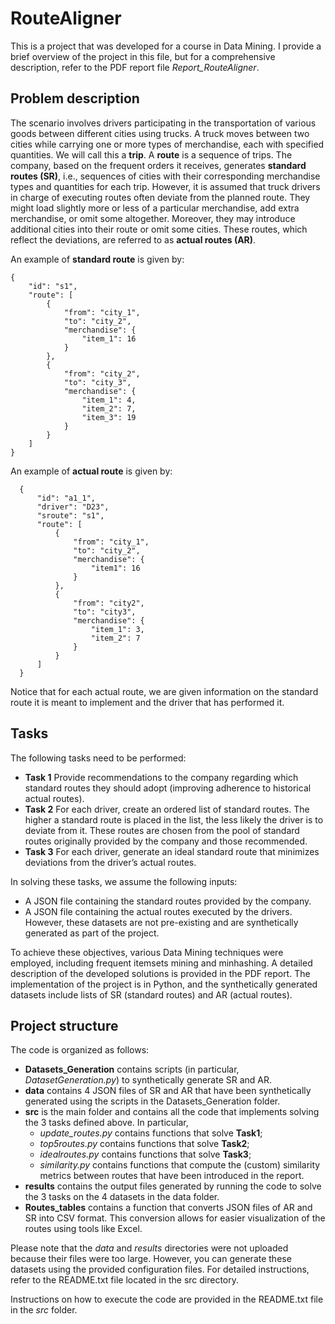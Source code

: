 # RouteAligner

This is a project that was developed for a course in Data Mining. I provide a brief overview of the project in this file, but for a comprehensive description, refer to the PDF report file *Report_RouteAligner*. 

## Problem description

The scenario involves drivers participating in the transportation of various goods between different cities using trucks. A truck moves between two cities while carrying one or more types of merchandise, each with specified quantities. We will call this a **trip**. A **route** is a sequence of trips. The company, based on the frequent orders it receives, generates **standard routes (SR)**, i.e., sequences of cities with their corresponding merchandise types and quantities for each trip.
However, it is assumed that truck drivers in charge of executing routes often deviate from the planned route. They might load slightly more or less of a particular merchandise, add extra merchandise, or omit some altogether. Moreover, they may introduce additional cities into their route or omit some cities. These routes, which reflect the deviations, are referred to as **actual routes (AR)**.

An example of **standard route** is given by:
```
{
    "id": "s1",
    "route": [
        {
            "from": "city_1",
            "to": "city_2",
            "merchandise": {
                "item_1": 16
            }
        },
        {
            "from": "city_2",
            "to": "city_3",
            "merchandise": {
                "item_1": 4,
                "item_2": 7,
                "item_3": 19
            }
        }
    ]
}
```
An example of **actual route** is given by:
```
  {
      "id": "a1_1",
      "driver": "D23",
      "sroute": "s1",
      "route": [
          {
              "from": "city_1",
              "to": "city_2",
              "merchandise": {
                  "item1": 16
              }
          },
          {
              "from": "city2",
              "to": "city3",
              "merchandise": {
                  "item_1": 3,
                  "item_2": 7
              }
          }
      ]
  }
```
Notice that for each actual route, we are given information on the standard route it is meant to implement and the driver that has performed it.

## Tasks

The following tasks need to be performed:

- **Task 1** Provide recommendations to the company regarding which standard routes they should adopt (improving adherence to historical actual routes).
- **Task 2** For each driver, create an ordered list of standard routes. The higher a standard route is placed in the list, the less likely the driver is to deviate from it. These routes are chosen from the pool of standard routes originally provided by the company and those recommended.
- **Task 3** For each driver, generate an ideal standard route that minimizes deviations from the driver’s actual routes.

In solving these tasks, we assume the following inputs:
- A JSON file containing the standard routes provided by the company.
- A JSON file containing the actual routes executed by the drivers.
However, these datasets are not pre-existing and are synthetically generated as part of the project.

To achieve these objectives, various Data Mining techniques were employed, including frequent itemsets mining and minhashing. A detailed description of the developed solutions is provided in the PDF report. The implementation of the project is in Python, and the synthetically generated datasets include lists of SR (standard routes) and AR (actual routes).

## Project structure

The code is organized as follows:

- **Datasets_Generation** contains scripts (in particular, *DatasetGeneration.py*) to synthetically generate SR and AR.
- **data** contains 4 JSON files of SR and AR that have been synthetically generated using the scripts in the Datasets_Generation folder.
- **src** is the main folder and contains all the code that implements solving the 3 tasks defined above. In particular,
  - *update_routes.py* contains functions that solve **Task1**;
  - *top5routes.py* contains functions that solve **Task2**;
  - *idealroutes.py* contains functions that solve **Task3**;
  - *similarity.py* contains functions that compute the (custom) similarity metrics between routes that have been introduced in the report.
-  **results** contains the output files generated by running the code to solve the 3 tasks on the 4 datasets in the data folder.
-  **Routes_tables** contains a function that converts JSON files of AR and SR into CSV format. This conversion allows for easier visualization of the routes using tools like Excel.

Please note that the *data* and *results* directories were not uploaded because their files were too large. However, you can generate these datasets using the provided configuration files. For detailed instructions, refer to the README.txt file located in the src directory.

Instructions on how to execute the code are provided in the README.txt file in the *src* folder.

